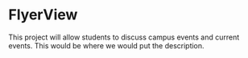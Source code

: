 # FlyerView


This project will allow students to discuss campus events and current events.
This would be where we would put the description.

